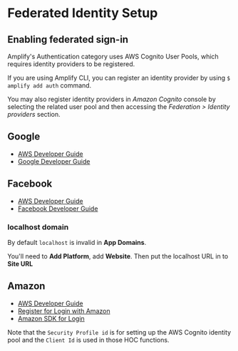 ---
---

# Federated Identity Setup

## Enabling federated sign-in

Amplify's Authentication category uses AWS Cognito User Pools, which requires identity providers to be registered.  

If you are using Amplify CLI, you can register an identity provider by using `$ amplify add auth` command.

You may also register identity providers in *Amazon Cognito* console by selecting the related user pool and then accessing the *Federation > Identity providers* section.

## Google

* [AWS Developer Guide](http://docs.aws.amazon.com/cognito/latest/developerguide/google.html)
* [Google Developer Guide](https://developers.google.com/identity/sign-in/web)

## Facebook

* [AWS Developer Guide](http://docs.aws.amazon.com/cognito/latest/developerguide/facebook.html)
* [Facebook Developer Guide](https://developers.facebook.com/docs/facebook-login/web)

### localhost domain

By default `localhost` is invalid in  **App Domains**.

You'll need to **Add Platform**, add **Website**. Then put the localhost URL in to **Site URL**

## Amazon

* [AWS Developer Guide](http://docs.aws.amazon.com/cognito/latest/developerguide/amazon.html)
* [Register for Login with Amazon](https://developer.amazon.com/docs/login-with-amazon/register-web.html)
* [Amazon SDK for Login](https://developer.amazon.com/docs/login-with-amazon/javascript-sdk-reference.html)

Note that the ```Security Profile id``` is for setting up the AWS Cognito identity pool and the ```Client Id``` is used in those HOC functions.




